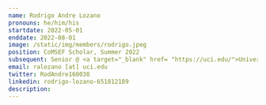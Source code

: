 ```yaml
---
name: Rodrigo Andre Lozano
pronouns: he/him/his
startdate: 2022-05-01
enddate: 2022-08-01
image: /static/img/members/rodrigo.jpeg
position: CoMSEF Scholar, Summer 2022
subsequent: Senior @ <a target="_blank" href= "https://uci.edu/">University of California, Irvine </a>
email: ralozano [at] uci.edu
twitter: RodAndre160038
linkedin: rodrigo-lozano-651812189
description: 
---
```

